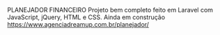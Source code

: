 PLANEJADOR FINANCEIRO
Projeto bem completo feito em Laravel com JavaScript, jQuery, HTML e CSS. Ainda em construção
https://www.agenciadreamup.com.br/planejador/

